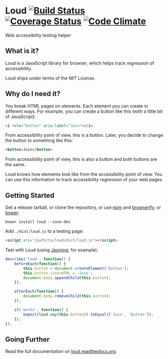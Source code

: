 # Loud [![Build Status](https://travis-ci.org/ruslansagitov/loud.svg?branch=master)](https://travis-ci.org/ruslansagitov/loud) [![Coverage Status](https://coveralls.io/repos/ruslansagitov/loud/badge.svg)](https://coveralls.io/r/ruslansagitov/loud) [![Code Climate](https://codeclimate.com/github/ruslansagitov/loud/badges/gpa.svg)](https://codeclimate.com/github/ruslansagitov/loud)

Web accessibility testing helper

## What is it?

Loud is a JavaScript library for browser, which helps track regression
of accessibility.

Loud ships under terms of the MIT License.

## Why do I need it?

You break HTML pages on elements. Each element you can create in
different ways. For example, you can create a button like this (with
a little bit of JavaScript):

```html
<i role="button" aria-label="Join"></i>
```

From accessibility point of view, this is a button. Later, you decide to
change the button to something like this:

```html
<button>Join</button>
```

From accessibility point of view, this is also a button and both buttons
are the same.

Loud knows how elements look like from the accessibility point of view.
You can use this information to track accessibility regression of your
web pages.

## Getting Started

Get a release tarball, or clone the repository, or use [npm][] and
[browserify][], or [bower][]:

```
bower install loud --save-dev
```

Add `./dist/loud.js` to a testing page:

```html
<script src="/path/to/loud/dist/loud.js"></script>
```

Test with Loud (using [Jasmine][], for example):

```js
describe('loud', function() {
    beforeEach(function() {
        this.button = document.createElement('button');
        this.button.innerHTML = 'Join';
        document.body.appendChild(this.button);
    });

    afterEach(function() {
        document.body.removeChild(this.button);
    });

    it('works', function() {
        expect(loud.say(this.button)).toEqual(['Join', 'button']);
    });
});
```

## Going Further

Read the full documentation on [loud.readthedocs.org][].

 [npm]: <https://github.com/npm/npm> "npm — A package manager for JavaScript"
 [browserify]: <https://github.com/substack/node-browserify> "browserify — Browser-side require() the Node.js way"
 [bower]: <https://github.com/bower/bower> "Bower — A package manager for the web"
 [Jasmine]: <http://jasmine.github.io/> "Jasmine — Behavior-Driven JavaScript"
 [loud.readthedocs.org]: <https://loud.readthedocs.org> "Loud Documentation"
